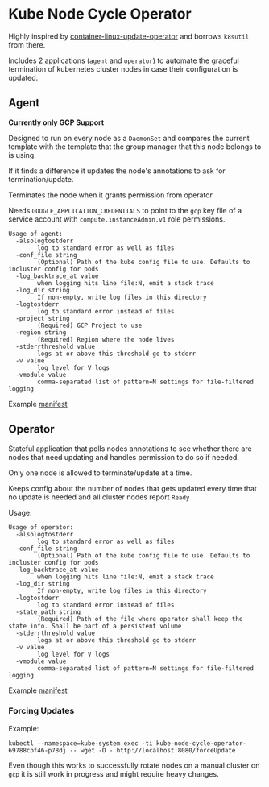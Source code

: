 # Kube Node Cycle Operator

Highly inspired by [container-linux-update-operator](https://github.com/coreos/container-linux-update-operator/) and borrows `k8sutil` from there.

Includes 2 applications (`agent` and `operator`) to automate the graceful termination of kubernetes cluster nodes in case their configuration is updated.

## Agent

**Currently only GCP Support**

Designed to run on every node as a `DaemonSet` and compares the current template with the template that the group manager that this node belongs to is using.

If it finds a difference it updates the node's annotations to ask for termination/update.

Terminates the node when it grants permission from operator

Needs `GOOGLE_APPLICATION_CREDENTIALS` to point to the `gcp` key file of a service account with `compute.instanceAdmin.v1` role permissions.

```
Usage of agent:
  -alsologtostderr
        log to standard error as well as files
  -conf_file string
        (Optional) Path of the kube config file to use. Defaults to incluster config for pods
  -log_backtrace_at value
        when logging hits line file:N, emit a stack trace
  -log_dir string
        If non-empty, write log files in this directory
  -logtostderr
        log to standard error instead of files
  -project string
        (Required) GCP Project to use
  -region string
        (Required) Region where the node lives
  -stderrthreshold value
        logs at or above this threshold go to stderr
  -v value
        log level for V logs
  -vmodule value
        comma-separated list of pattern=N settings for file-filtered logging
```

Example [manifest](https://github.com/utilitywarehouse/kube-node-cycle-operator/blob/master/deploy/agent.yaml)
 
## Operator

Stateful application that polls nodes annotations to see whether there are nodes that need updating and handles permission to do so if needed.

Only one node is allowed to terminate/update at a time.

Keeps config about the number of nodes that gets updated every time that no update is needed and all cluster nodes report `Ready`

Usage:

```
Usage of operator:
  -alsologtostderr
        log to standard error as well as files
  -conf_file string
        (Optional) Path of the kube config file to use. Defaults to incluster config for pods
  -log_backtrace_at value
        when logging hits line file:N, emit a stack trace
  -log_dir string
        If non-empty, write log files in this directory
  -logtostderr
        log to standard error instead of files
  -state_path string
        (Required) Path of the file where operator shall keep the state info. Shall be part of a persistent volume
  -stderrthreshold value
        logs at or above this threshold go to stderr
  -v value
        log level for V logs
  -vmodule value
        comma-separated list of pattern=N settings for file-filtered logging
```

Example [manifest](https://github.com/utilitywarehouse/kube-node-cycle-operator/blob/master/deploy/agent.yaml)

### Forcing Updates

Example:
```
kubectl --namespace=kube-system exec -ti kube-node-cycle-operator-69788cbf46-p78dj -- wget -O - http://localhost:8080/forceUpdate
```

Even though this works to successfully rotate nodes on a manual cluster on `gcp` it is still work in progress and might require heavy changes.
